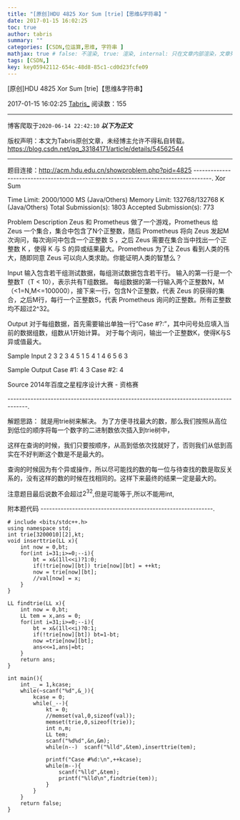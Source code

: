 ```yaml
---
title: "[原创]HDU 4825 Xor Sum [trie]【思维&字符串】"
date: 2017-01-15 16:02:25
toc: true
author: tabris
summary: ""
categories: [CSDN,位运算,思维, 字符串 ]
mathjax: true # false: 不渲染, true: 渲染, internal: 只在文章内部渲染，文章列表中不渲染
tags: [CSDN,]
key: key05942112-654c-48d8-85c1-cd0d23fcfe09
---
```


[原创]HDU 4825 Xor Sum [trie]【思维&字符串】

2017-01-15 16:02:25  [Tabris_](https://me.csdn.net/qq_33184171) 阅读数：155

---

博客爬取于`2020-06-14 22:42:10`
***以下为正文***

版权声明：本文为Tabris原创文章，未经博主允许不得私自转载。
https://blog.csdn.net/qq_33184171/article/details/54562544

<!-- more -->

---

题目连接：http://acm.hdu.edu.cn/showproblem.php?pid=4825
------------------------------------------------------------------------------------.
Xor Sum

Time Limit: 2000/1000 MS (Java/Others)    Memory Limit: 132768/132768 K (Java/Others)
Total Submission(s): 1803    Accepted Submission(s): 773


Problem Description
Zeus 和 Prometheus 做了一个游戏，Prometheus 给 Zeus 一个集合，集合中包含了N个正整数，随后 Prometheus 将向 Zeus 发起M次询问，每次询问中包含一个正整数 S ，之后 Zeus 需要在集合当中找出一个正整数 K ，使得 K 与 S 的异或结果最大。Prometheus 为了让 Zeus 看到人类的伟大，随即同意 Zeus 可以向人类求助。你能证明人类的智慧么？
 

Input
输入包含若干组测试数据，每组测试数据包含若干行。
输入的第一行是一个整数T（T < 10），表示共有T组数据。
每组数据的第一行输入两个正整数N，M（<1=N,M<=100000），接下来一行，包含N个正整数，代表 Zeus 的获得的集合，之后M行，每行一个正整数S，代表 Prometheus 询问的正整数。所有正整数均不超过2^32。
 

Output
对于每组数据，首先需要输出单独一行”Case #?:”，其中问号处应填入当前的数据组数，组数从1开始计算。
对于每个询问，输出一个正整数K，使得K与S异或值最大。
 

Sample Input
2
3 2
3 4 5
1
5
4 1
4 6 5 6
3
 

Sample Output
Case #1:
4
3
Case #2:
4
 

Source
2014年百度之星程序设计大赛 - 资格赛
 
-------------------------------------------------------------------------------------.

解题思路：
就是用trie树来解决。
为了方便寻找最大的数，那么我们按照从高位到低位的顺序将每一个数字的二进制数依次插入到trie树中，

这样在查询的时候，我们只要按顺序，从高到低依次找就好了，否则我们从低到高实在不好判断这个数是不是最大的。

查询的时候因为有个异或操作，所以尽可能找的数的每一位与待查找的数是取反关系的，没有这样的数的时候在找相同的。这样下来最终的结果一定是最大的。

注意题目最后说数不会超过$2^{32}$,但是可能等于,所以不能用int,


附本题代码
------------------------------------------------------------.
```
# include <bits/stdc++.h>
using namespace std;
int trie[3200010][2],kt;
void inserttrie(LL x){
    int now = 0,bt;
    for(int i=31;i>=0;--i){
        bt = x&(1ll<<i)?1:0;
        if(!trie[now][bt]) trie[now][bt] = ++kt;
        now = trie[now][bt];
        //val[now] = x;
    }
}

LL findtrie(LL x){
    int now = 0,bt;
    LL tem = x,ans = 0;
    for(int i=31;i>=0;--i){
        bt = x&(1ll<<i)?0:1;
        if(!trie[now][bt]) bt=1-bt;
        now =trie[now][bt];
        ans<<=1,ans|=bt;
    }
    return ans;
}

int main(){
    int _ = 1,kcase;
    while(~scanf("%d",&_)){
        kcase = 0;
        while(_--){
            kt = 0;
            //memset(val,0,sizeof(val));
            memset(trie,0,sizeof(trie));
            int n,m;
            LL tem;
            scanf("%d%d",&n,&m);
            while(n--)  scanf("%lld",&tem),inserttrie(tem);

            printf("Case #%d:\n",++kcase);
            while(m--){
                scanf("%lld",&tem);
                printf("%lld\n",findtrie(tem));
            }
        }
    }
    return false;
}

```
